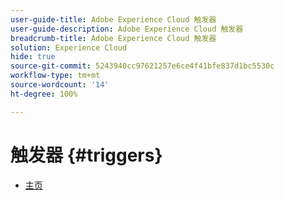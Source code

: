 ```yaml
---
user-guide-title: Adobe Experience Cloud 触发器
user-guide-description: Adobe Experience Cloud 触发器
breadcrumb-title: Adobe Experience Cloud 触发器
solution: Experience Cloud
hide: true
source-git-commit: 5243940cc97621257e6ce4f41bfe837d1bc5530c
workflow-type: tm+mt
source-wordcount: '14'
ht-degree: 100%

---
```


# 触发器 {#triggers}

* [主页](home.md)
